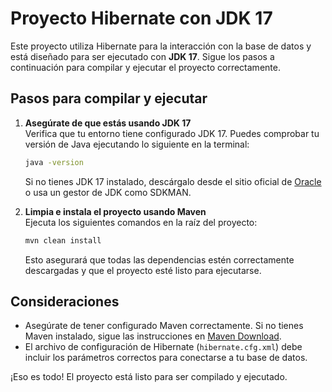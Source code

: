 # Proyecto Hibernate con JDK 17

Este proyecto utiliza Hibernate para la interacción con la base de datos y está diseñado para ser ejecutado con **JDK 17**. Sigue los pasos a continuación para compilar y ejecutar el proyecto correctamente.

## Pasos para compilar y ejecutar

1. **Asegúrate de que estás usando JDK 17**  
   Verifica que tu entorno tiene configurado JDK 17. Puedes comprobar tu versión de Java ejecutando lo siguiente en la terminal:
   ```bash
   java -version
   ```
   Si no tienes JDK 17 instalado, descárgalo desde el sitio oficial de [Oracle](https://www.oracle.com/java/technologies/javase/jdk17-archive-downloads.html) o usa un gestor de JDK como SDKMAN.

2. **Limpia e instala el proyecto usando Maven**  
   Ejecuta los siguientes comandos en la raíz del proyecto:
   ```bash
   mvn clean install
   ```
   Esto asegurará que todas las dependencias estén correctamente descargadas y que el proyecto esté listo para ejecutarse.

## Consideraciones

- Asegúrate de tener configurado Maven correctamente. Si no tienes Maven instalado, sigue las instrucciones en [Maven Download](https://maven.apache.org/download.cgi).
- El archivo de configuración de Hibernate (`hibernate.cfg.xml`) debe incluir los parámetros correctos para conectarse a tu base de datos.

¡Eso es todo! El proyecto está listo para ser compilado y ejecutado.